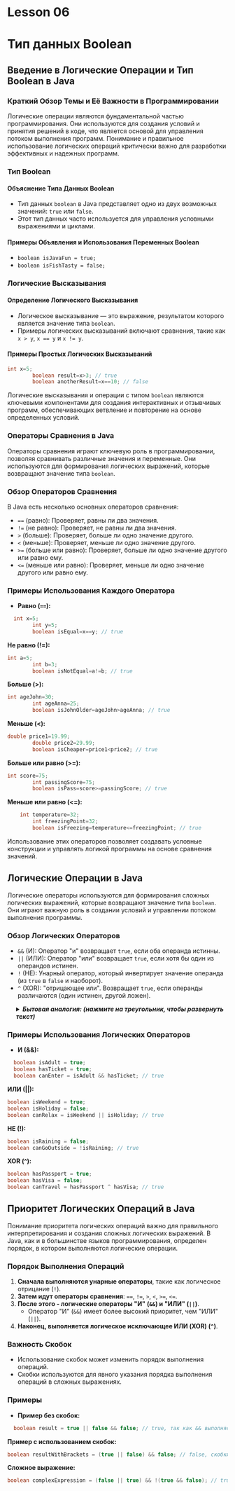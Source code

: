 # Lesson 06

# Тип данных Boolean

## Введение в Логические Операции и Тип Boolean в Java

### Краткий Обзор Темы и Её Важности в Программировании

Логические операции являются фундаментальной частью программирования. Они используются для создания условий и принятия
решений в коде, что является основой для управления потоком выполнения программ. Понимание и правильное использование
логических операций критически важно для разработки эффективных и надежных программ.

### Тип Boolean

#### Объяснение Типа Данных Boolean

- Тип данных `boolean` в Java представляет одно из двух возможных значений: `true` или `false`.
- Этот тип данных часто используется для управления условными выражениями и циклами.

#### Примеры Объявления и Использования Переменных Boolean

- `boolean isJavaFun = true;`
- `boolean isFishTasty = false;`

### Логические Высказывания

#### Определение Логического Высказывания

- Логическое высказывание — это выражение, результатом которого является значение типа `boolean`.
- Примеры логических высказываний включают сравнения, такие как `x > y`, `x == y` и `x != y`.

#### Примеры Простых Логических Высказываний

```java
int x=5;
        boolean result=x>3; // true
        boolean anotherResult=x==10; // false
```

Логические высказывания и операции с типом `boolean` являются ключевыми компонентами для создания интерактивных и
отзывчивых программ, обеспечивающих ветвление и повторение на основе определенных условий.

### Операторы Сравнения в Java

Операторы сравнения играют ключевую роль в программировании, позволяя сравнивать различные значения и переменные. Они
используются для формирования логических выражений, которые возвращают значение типа `boolean`.

### Обзор Операторов Сравнения

В Java есть несколько основных операторов сравнения:

- `==` (равно): Проверяет, равны ли два значения.
- `!=` (не равно): Проверяет, не равны ли два значения.
- `>` (больше): Проверяет, больше ли одно значение другого.
- `<` (меньше): Проверяет, меньше ли одно значение другого.
- `>=` (больше или равно): Проверяет, больше ли одно значение другого или равно ему.
- `<=` (меньше или равно): Проверяет, меньше ли одно значение другого или равно ему.

### Примеры Использования Каждого Оператора

- **Равно (`==`):**

```java
  int x=5;
        int y=5;
        boolean isEqual=x==y; // true
```

**Не равно (!=):**

```java
int a=5;
        int b=3;
        boolean isNotEqual=a!=b; // true
```

**Больше (>):**

```java
int ageJohn=30;
        int ageAnna=25;
        boolean isJohnOlder=ageJohn>ageAnna; // true
```

**Меньше (<):**

```java
double price1=19.99;
        double price2=29.99;
        boolean isCheaper=price1<price2; // true
```

**Больше или равно (>=):**

```java
int score=75;
        int passingScore=75;
        boolean isPass=score>=passingScore; // true
```

**Меньше или равно (<=):**

```java
    int temperature=32;
        int freezingPoint=32;
        boolean isFreezing=temperature<=freezingPoint; // true
```

Использование этих операторов позволяет создавать условные конструкции и управлять логикой программы на основе сравнения
значений.

## Логические Операции в Java

Логические операторы используются для формирования сложных логических выражений, которые возвращают значение
типа `boolean`. Они играют важную роль в создании условий и управлении потоком выполнения программы.

### Обзор Логических Операторов

- `&&` (И): Оператор "и" возвращает `true`, если оба операнда истинны.
- `||` (ИЛИ): Оператор "или" возвращает `true`, если хотя бы один из операндов истинен.
- `!` (НЕ): Унарный оператор, который инвертирует значение операнда (из `true` в `false` и наоборот).
- `^` (XOR): "отрицающее или". Возвращает `true`, если операнды различаются (один истинен, другой ложен).

<details style="margin-left: 20px;">
<summary><strong><em> Бытовая аналогия: (нажмите на треугольник, чтобы развернуть текст)</em></strong></summary>

### Аналогия: Планирование Похода в Кино

Представьте, что вы планируете поход в кино и принимаете решение на основе нескольких условий:

**Операция НЕ (`!`):** Предположим, что вы не хотите идти в кино, если идет дождь. Если `isRaining` означает, что на улице
дождь, то `!isRaining` будет означать, что вы пойдете в кино только если на улице не идет дождь.

`isRaining = true; // на улице дождь`  
`!isRaining = false; // вы не пойдете в кино`  

**Операция XOR (^):** Вы хотите идти в кино либо с другом, либо с сестрой, но не с обоими вместе. Если `withFriend` означает,
что вы идете с другом, а `withSister` - что с сестрой, то `withFriend ^ withSister` будет означать, что вы пойдете в кино
только с одним из них.

`withFriend = true; withSister = false; // вы идете в кино с другом`  
`withFriend = false; withSister = true; // вы идете в кино с сестрой`  
`withFriend = true; withSister = true; // вы не идете в кино`  

**Операция ИЛИ (||)**: Вы решите идти в кино, если у вас есть свободное время или если идет ваш любимый фильм. Если
`haveFreeTime` означает, что у вас есть свободное время, а `favoriteMovieIsPlaying` - что идет ваш любимый фильм, то
`haveFreeTime || favoriteMovieIsPlaying` означает, что любое из этих условий достаточно, чтобы вы пошли в кино.

`haveFreeTime = false; favoriteMovieIsPlaying = true; // вы идете в кино`  

**Операция И (&&):** Вы решите идти в кино, только если у вас есть свободное время и погода хорошая. Если `haveFreeTime`
означает наличие свободного времени, а `goodWeather` - хорошую погоду, то `haveFreeTime && goodWeather` означает, что оба
условия должны быть выполнены, чтобы вы пошли в кино.

`haveFreeTime = true; goodWeather = true; // вы идете в кино` 
</details>

### Примеры Использования Логических Операторов

- **И (&&):**
```java
  boolean isAdult = true;
  boolean hasTicket = true;
  boolean canEnter = isAdult && hasTicket; // true
```

**ИЛИ (||):**
```java
boolean isWeekend = true;
boolean isHoliday = false;
boolean canRelax = isWeekend || isHoliday; // true
```

**НЕ (!):**
```java
boolean isRaining = false;
boolean canGoOutside = !isRaining; // true
```

**XOR (^):**
```java
boolean hasPassport = true;
boolean hasVisa = false;
boolean canTravel = hasPassport ^ hasVisa; // true
```

## Приоритет Логических Операций в Java

Понимание приоритета логических операций важно для правильного интерпретирования и создания сложных логических выражений. В Java, как и в большинстве языков программирования, определен порядок, в котором выполняются логические операции.

### Порядок Выполнения Операций

1. **Сначала выполняются унарные операторы**, такие как логическое отрицание (`!`).
2. **Затем идут операторы сравнения**: `==`, `!=`, `>`, `<`, `>=`, `<=`.
3. **После этого - логические операторы "И" (`&&`) и "ИЛИ" (`||`)**.
    - Оператор "И" (`&&`) имеет более высокий приоритет, чем "ИЛИ" (`||`).
4. **Наконец, выполняется логическое исключающее ИЛИ (XOR) (`^`)**.

### Важность Скобок

- Использование скобок может изменить порядок выполнения операций.
- Скобки используются для явного указания порядка выполнения операций в сложных выражениях.

### Примеры

- **Пример без скобок:**
```java
  boolean result = true || false && false; // true, так как && выполняется перед ||
```


**Пример с использованием скобок:**
```java
boolean resultWithBrackets = (true || false) && false; // false, скобки изменяют порядок выполнения
```

**Сложное выражение:**
```java
boolean complexExpression = (false || true) && !(true && false); // true
```
